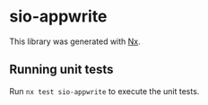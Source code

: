 # sio-appwrite

This library was generated with [Nx](https://nx.dev).

## Running unit tests

Run `nx test sio-appwrite` to execute the unit tests.

